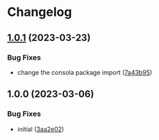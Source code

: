 # Changelog

## [1.0.1](https://github.com/artmizu/yandex-metrika-nuxt/compare/v1.0.0...v1.0.1) (2023-03-23)


### Bug Fixes

* change the consola package import ([7a43b95](https://github.com/artmizu/yandex-metrika-nuxt/commit/7a43b95aec70d84da65b663c464fc73f1acb4c10))

## 1.0.0 (2023-03-06)


### Bug Fixes

* initial ([3aa2e02](https://github.com/artmizu/yandex-metrika-nuxt/commit/3aa2e02c12d036ca1b38801cacfd249d96728fa5))
